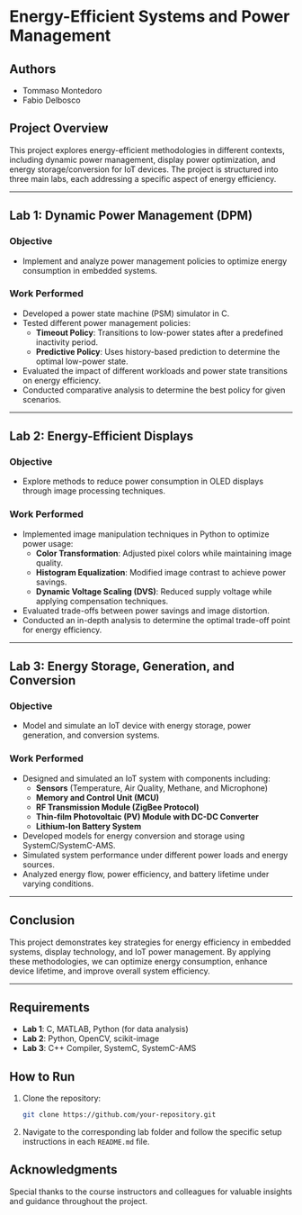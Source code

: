 # Energy-Efficient Systems and Power Management

## Authors

- Tommaso Montedoro
- Fabio Delbosco

## Project Overview

This project explores energy-efficient methodologies in different contexts, including dynamic power management, display power optimization, and energy storage/conversion for IoT devices. The project is structured into three main labs, each addressing a specific aspect of energy efficiency.

---

## Lab 1: Dynamic Power Management (DPM)

### Objective

- Implement and analyze power management policies to optimize energy consumption in embedded systems.

### Work Performed

- Developed a power state machine (PSM) simulator in C.
- Tested different power management policies:
  - **Timeout Policy**: Transitions to low-power states after a predefined inactivity period.
  - **Predictive Policy**: Uses history-based prediction to determine the optimal low-power state.
- Evaluated the impact of different workloads and power state transitions on energy efficiency.
- Conducted comparative analysis to determine the best policy for given scenarios.

---

## Lab 2: Energy-Efficient Displays

### Objective

- Explore methods to reduce power consumption in OLED displays through image processing techniques.

### Work Performed

- Implemented image manipulation techniques in Python to optimize power usage:
  - **Color Transformation**: Adjusted pixel colors while maintaining image quality.
  - **Histogram Equalization**: Modified image contrast to achieve power savings.
  - **Dynamic Voltage Scaling (DVS)**: Reduced supply voltage while applying compensation techniques.
- Evaluated trade-offs between power savings and image distortion.
- Conducted an in-depth analysis to determine the optimal trade-off point for energy efficiency.

---

## Lab 3: Energy Storage, Generation, and Conversion

### Objective

- Model and simulate an IoT device with energy storage, power generation, and conversion systems.

### Work Performed

- Designed and simulated an IoT system with components including:
  - **Sensors** (Temperature, Air Quality, Methane, and Microphone)
  - **Memory and Control Unit (MCU)**
  - **RF Transmission Module (ZigBee Protocol)**
  - **Thin-film Photovoltaic (PV) Module with DC-DC Converter**
  - **Lithium-Ion Battery System**
- Developed models for energy conversion and storage using SystemC/SystemC-AMS.
- Simulated system performance under different power loads and energy sources.
- Analyzed energy flow, power efficiency, and battery lifetime under varying conditions.

---

## Conclusion

This project demonstrates key strategies for energy efficiency in embedded systems, display technology, and IoT power management. By applying these methodologies, we can optimize energy consumption, enhance device lifetime, and improve overall system efficiency.

---

## Requirements

- **Lab 1**: C, MATLAB, Python (for data analysis)
- **Lab 2**: Python, OpenCV, scikit-image
- **Lab 3**: C++ Compiler, SystemC, SystemC-AMS

## How to Run

1. Clone the repository:
   ```bash
   git clone https://github.com/your-repository.git
   ```
2. Navigate to the corresponding lab folder and follow the specific setup instructions in each `README.md` file.

## Acknowledgments

Special thanks to the course instructors and colleagues for valuable insights and guidance throughout the project.



